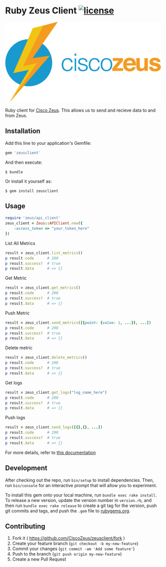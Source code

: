 # Ruby Zeus Client [![license](https://img.shields.io/hexpm/l/plug.svg)](http://www.apache.org/licenses/LICENSE-2.0)

![Alt text](/icons/zeus-logo.png?raw=true "Zeus Logo")

Ruby client for [Cisco Zeus](http://www.ciscozeus.io/). This allows us to send and recieve data to and from Zeus.

## Installation

Add this line to your application's Gemfile:

```ruby
gem 'zeusclient'
```

And then execute:

    $ bundle

Or install it yourself as:

    $ gem install zeusclient

## Usage

```ruby
require 'zeus/api_client'
zeus_client = Zeus::APIClient.new({
    :access_token => "your_token_here"
})
```

List All Metrics
```ruby
result = zeus_client.list_metrics()
p result.code      # 200
p result.success?  # true
p result.data      # => {}
```

Get Metric
```ruby
result = zeus_client.get_metrics()
p result.code      # 200
p result.success?  # true
p result.data      # => {}
```

Push Metric
```ruby
result = zeus_client.send_metrics([{point: {value: 1, ...}}, ...])
p result.code      # 200
p result.success?  # true
p result.data      # => {}
```

Delete metric
```ruby
result = zeus_client.delete_metrics()
p result.code      # 200
p result.success?  # true
p result.data      # => {}
```

Get logs
```ruby
result = zeus_client.get_logs("log_name_here")
p result.code      # 200
p result.success?  # true
p result.data      # => {}
```

Push logs
```ruby
result = zeus_client.send_logs([{},{}, ...])
p result.code      # 200
p result.success?  # true
p result.data      # => {}
```

For more details, refer to [this documentation](http://www.rubydoc.info/github/CiscoZeus/ruby-zeusclient/)

## Development

After checking out the repo, run `bin/setup` to install dependencies. Then, run `bin/console` for an interactive prompt that will allow you to experiment.

To install this gem onto your local machine, run `bundle exec rake install`. To release a new version, update the version number in `version.rb`, and then run `bundle exec rake release` to create a git tag for the version, push git commits and tags, and push the `.gem` file to [rubygems.org](https://rubygems.org).

## Contributing

1. Fork it ( https://github.com/CiscoZeus/zeusclient/fork )
2. Create your feature branch (`git checkout -b my-new-feature`)
3. Commit your changes (`git commit -am 'Add some feature'`)
4. Push to the branch (`git push origin my-new-feature`)
5. Create a new Pull Request
